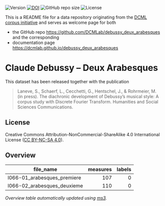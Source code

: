 ![Version](https://img.shields.io/github/v/release/DCMLab/debussy_deux_arabesques?display_name=tag)
[![DOI](https://zenodo.org/badge/563835213.svg)](https://zenodo.org/badge/latestdoi/563835213)
![GitHub repo size](https://img.shields.io/github/repo-size/DCMLab/debussy_deux_arabesques)
![License](https://img.shields.io/badge/license-CC%20BY--NC--SA%204.0-9cf)


This is a README file for a data repository originating from the [DCML corpus initiative](https://github.com/DCMLab/dcml_corpora)
and serves as welcome page for both 

* the GitHub repo https://github.com/DCMLab/debussy_deux_arabesques and the corresponding
* documentation page https://dcmlab.github.io/debussy_deux_arabesques

# Claude Debussy – Deux Arabesques

This dataset has been released together with the publication

> Laneve, S., Schaerf, L., Cecchetti, G., Hentschel, J., & Rohrmeier, M. (in press). The diachronic development of Debussy’s musical style: A corpus study with Discrete Fourier Transform. Humanities and Social Sciences Communications.


## License

Creative Commons Attribution-NonCommercial-ShareAlike 4.0 International License ([CC BY-NC-SA 4.0](https://creativecommons.org/licenses/by-nc-sa/4.0/)).

## Overview
|         file_name         |measures|labels|
|---------------------------|-------:|-----:|
|l066-01_arabesques_premiere|     107|     0|
|l066-02_arabesques_deuxieme|     110|     0|


*Overview table automatically updated using [ms3](https://johentsch.github.io/ms3/).*
